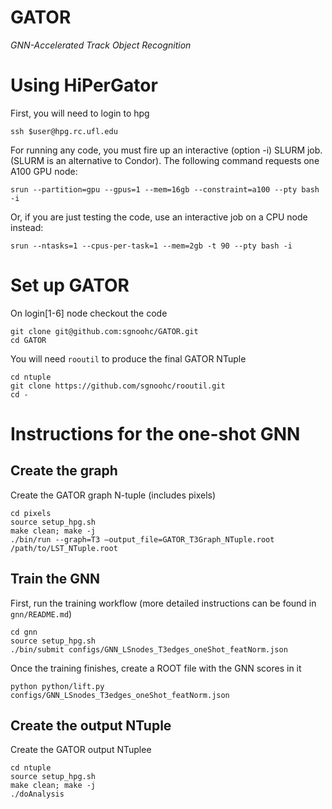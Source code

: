 # GATOR
_GNN-Accelerated Track Object Recognition_

# Using HiPerGator
First, you will need to login to hpg
```
ssh $user@hpg.rc.ufl.edu
```
For running any code, you must fire up an interactive (option -i) SLURM job. (SLURM is an alternative to Condor). 
The following command requests one A100 GPU node:
```
srun --partition=gpu --gpus=1 --mem=16gb --constraint=a100 --pty bash -i
```
Or, if you are just testing the code, use an interactive job on a CPU node instead:
```
srun --ntasks=1 --cpus-per-task=1 --mem=2gb -t 90 --pty bash -i
```

# Set up GATOR
On login[1-6] node checkout the code
```
git clone git@github.com:sgnoohc/GATOR.git
cd GATOR
```
You will need `rooutil` to produce the final GATOR NTuple
```
cd ntuple
git clone https://github.com/sgnoohc/rooutil.git
cd -
```

# Instructions for the one-shot GNN
## Create the graph
Create the GATOR graph N-tuple (includes pixels)
```
cd pixels
source setup_hpg.sh
make clean; make -j
./bin/run --graph=T3 –output_file=GATOR_T3Graph_NTuple.root /path/to/LST_NTuple.root
```
## Train the GNN
First, run the training workflow (more detailed instructions can be found in `gnn/README.md`)
```
cd gnn
source setup_hpg.sh
./bin/submit configs/GNN_LSnodes_T3edges_oneShot_featNorm.json
```
Once the training finishes, create a ROOT file with the GNN scores in it
```
python python/lift.py configs/GNN_LSnodes_T3edges_oneShot_featNorm.json
```
## Create the output NTuple
Create the GATOR output NTuplee
```
cd ntuple
source setup_hpg.sh
make clean; make -j
./doAnalysis
```
